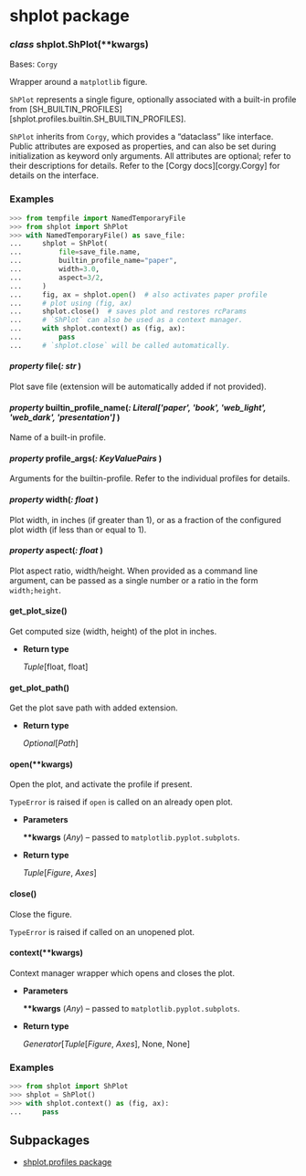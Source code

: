 # shplot package


### _class_ shplot.ShPlot(\*\*kwargs)
Bases: `Corgy`

Wrapper around a `matplotlib` figure.

`ShPlot` represents a single figure, optionally associated with a
built-in profile from
[SH_BUILTIN_PROFILES][shplot.profiles.builtin.SH_BUILTIN_PROFILES].

`ShPlot` inherits from `Corgy`, which provides a “dataclass” like
interface. Public attributes are exposed as properties, and can also
be set during initialization as keyword only arguments. All
attributes are optional; refer to their descriptions for details.
Refer to the [Corgy docs][corgy.Corgy] for details on the interface.

### Examples

```python
>>> from tempfile import NamedTemporaryFile
>>> from shplot import ShPlot
>>> with NamedTemporaryFile() as save_file:
...     shplot = ShPlot(
...         file=save_file.name,
...         builtin_profile_name="paper",
...         width=3.0,
...         aspect=3/2,
...     )
...     fig, ax = shplot.open()  # also activates paper profile
...     # plot using (fig, ax)
...     shplot.close()  # saves plot and restores rcParams
...     # `ShPlot` can also be used as a context manager.
...     with shplot.context() as (fig, ax):
...         pass
...     # `shplot.close` will be called automatically.
```


#### _property_ file(_: str_ )
Plot save file (extension will be automatically added if not provided).


#### _property_ builtin_profile_name(_: Literal['paper', 'book', 'web_light', 'web_dark', 'presentation']_ )
Name of a built-in profile.


#### _property_ profile_args(_: KeyValuePairs_ )
Arguments for the builtin-profile. Refer to the individual profiles for details.


#### _property_ width(_: float_ )
Plot width, in inches (if greater than 1), or as a fraction of the configured plot width (if less than or equal to 1).


#### _property_ aspect(_: float_ )
Plot aspect ratio, width/height. When provided as a command line argument, can be passed as a single number or a ratio in the form `width;height`.


#### get_plot_size()
Get computed size (width, height) of the plot in inches.


* **Return type**

    *Tuple*[float, float]



#### get_plot_path()
Get the plot save path with added extension.


* **Return type**

    *Optional*[*Path*]



#### open(\*\*kwargs)
Open the plot, and activate the profile if present.

`TypeError` is raised if `open` is called on an already open
plot.


* **Parameters**

    **\*\*kwargs** (*Any*) – passed to `matplotlib.pyplot.subplots`.



* **Return type**

    *Tuple*[*Figure*, *Axes*]



#### close()
Close the figure.

`TypeError` is raised if called on an unopened plot.


#### context(\*\*kwargs)
Context manager wrapper which opens and closes the plot.


* **Parameters**

    **\*\*kwargs** (*Any*) – passed to `matplotlib.pyplot.subplots`.



* **Return type**

    *Generator*[*Tuple*[*Figure*, *Axes*], None, None]


### Examples

```python
>>> from shplot import ShPlot
>>> shplot = ShPlot()
>>> with shplot.context() as (fig, ax):
...     pass
```

## Subpackages


* [shplot.profiles package](shplot.profiles.md)
